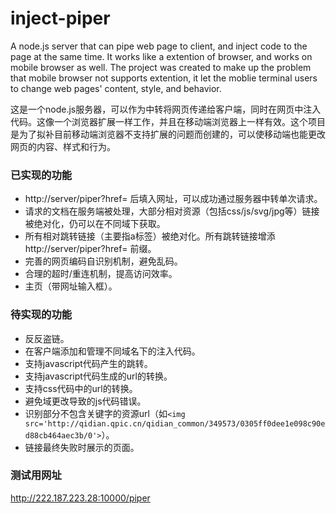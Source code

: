 # inject-piper
A node.js server that can pipe web page to client, and inject code to the page at the same time. It works like a extention of browser, and works on mobile browser as well. The project was created to make up the problem that mobile browser not supports extention, it let the moblie terminal users to change web pages' content, style, and behavior.
 
这是一个node.js服务器，可以作为中转将网页传递给客户端，同时在网页中注入代码。这像一个浏览器扩展一样工作，并且在移动端浏览器上一样有效。这个项目是为了拟补目前移动端浏览器不支持扩展的问题而创建的，可以使移动端也能更改网页的内容、样式和行为。

### 已实现的功能
+ http://server/piper?href= 后填入网址，可以成功通过服务器中转单次请求。
+ 请求的文档在服务端被处理，大部分相对资源（包括css/js/svg/jpg等）链接被绝对化，仍可以在不同域下获取。
+ 所有相对跳转链接（主要指a标签）被绝对化。所有跳转链接增添 http://server/piper?href= 前缀。
+ 完善的网页编码自识别机制，避免乱码。
+ 合理的超时/重连机制，提高访问效率。
+ 主页（带网址输入框）。

### 待实现的功能
+ 反反盗链。
+ 在客户端添加和管理不同域名下的注入代码。
+ 支持javascript代码产生的跳转。
+ 支持javascript代码生成的url的转换。
+ 支持css代码中的url的转换。
+ 避免域更改导致的js代码错误。
+ 识别部分不包含关键字的资源url（如```<img src='http://qidian.qpic.cn/qidian_common/349573/0305ff0dee1e098c90ed88cb464aec3b/0'>```）。
+ 链接最终失败时展示的页面。

### 测试用网址
http://222.187.223.28:10000/piper
